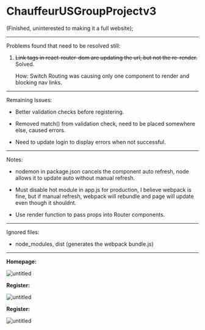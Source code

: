 # ChauffeurUSGroupProjectv3

(Finished, uninterested to making it a full website);

---

Problems found that need to be resolved still:

1. ~~Link tags in react-router-dom are updating the url, but not the re-render.~~ Solved.

   How: Switch Routing was causing only one component to render and blocking nav links.

---

Remaining Issues:

- Better validation checks before registering.

- Removed match() from validation check, need to be placed somewhere else, caused errors.

- Need to update login to display errors when not successful.

---

Notes:

- nodemon in package.json cancels the component auto refresh, node allows it to update auto without manual refresh.

* Must disable hot module in app.js for production, I believe webpack is fine, but if manual refresh, webpack will rebundle and page will update even though it shouldnt.

- Use render function to pass props into Router components.

---

Ignored files:

- node_modules, dist (generates the webpack bundle.js)

---

**Homepage:**

![untitled](https://user-images.githubusercontent.com/12276056/44954791-49109e80-ae76-11e8-9e44-7ff6c5f9b557.png)

**Register:**

![untitled](https://user-images.githubusercontent.com/12276056/45071156-ebad6500-b0a2-11e8-9a01-142d25df0d4a.png)

**Register:**

![untitled](https://user-images.githubusercontent.com/12276056/45217452-17cb1080-b272-11e8-9f00-a1689e4601cd.png)
